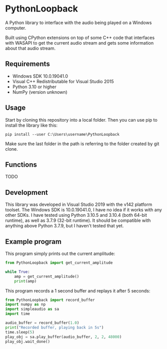 # PythonLoopback
A Python library to interface with the audio being played on a Windows computer.

Built using CPython extensions on top of some C++ code that interfaces with WASAPI to get the current audio stream and gets some information about that audio stream.

## Requirements
- Windows SDK 10.0.19041.0
- Visual C++ Redistributable for Visual Studio 2015
- Python 3.10 or higher
- NumPy (version unknown)

## Usage
Start by cloning this repository into a local folder. Then you can use pip to install the library like this:
```
pip install --user C:\Users\username\PythonLoopback
```
Make sure the last folder in the path is referring to the folder created by git clone.

## Functions
TODO

## Development
This library was developed in Visual Studio 2019 with the v142 platform toolset. The Windows SDK is 10.0.19041.0, I have no idea if it works with any other SDKs. I have tested using Python 3.10.5 and 3.10.4 (both 64-bit runtime), as well as 3.7.9 (32-bit runtime). It should be compatible with anything above Python 3.7.9, but I haven't tested that yet.

## Example program
This program simply prints out the current amplitude:
```python
from PythonLoopback import get_current_amplitude

while True:
    amp = get_current_amplitude()
    print(amp)
```

This program records a 1 second buffer and replays it after 5 seconds:
```python
from PythonLoopback import record_buffer
import numpy as np
import simpleaudio as sa
import time

audio_buffer = record_buffer(1.0)
print("Recorded buffer, playing back in 5s")
time.sleep(5)
play_obj = sa.play_buffer(audio_buffer, 2, 2, 48000)
play_obj.wait_done()
```
